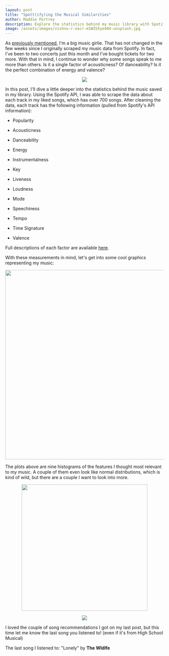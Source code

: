 ```yaml
---
layout: post
title: "Spott(ify)ing the Musical Similarities"
author: Maddie Portrey
description: Explore the statistics behind my music library with Spotify's API
image: /assets/images/vishnu-r-nair-m1WZS5ye404-unsplash.jpg
---
```


As [previously mentioned](https://maddiekkay.github.io/my386blog/2023/03/16/Spotify-Data.html), I'm a big music girlie. That has not changed in the few weeks since I originally scraped my music data from Spotify. In fact, I've been to two concerts just this month and I've bought tickets for two more. With that in mind, I continue to wonder why some songs speak to me more than others. Is it a single factor of acousticness? Of danceability? Is it the perfect combination of energy and valence?

<p align="center">
<img src="https://raw.githubusercontent.com/maddiekkay/my386blog/main/assets/images/steve-harvey-QWUCeS2qVoM-unsplash.jpg"/>
</p>

In this post, I'll dive a little deeper into the statistics behind the music saved in my library. Using the Spotify API, I was able to scrape the data about each track in my liked songs, which has over 700 songs. After cleaning the data, each track has the following information (pulled from Spotify's API information):

 - Popularity

 - Acousticness

 - Danceability

 - Energy

 - Instrumentalness

 - Key

 - Liveness

 - Loudness

 - Mode

 - Speechiness

 - Tempo

 - Time Signature

 - Valence

 Full descriptions of each factor are available [here](https://developer.spotify.com/documentation/web-api/reference/get-several-audio-features).

With these measurements in mind, let's get into some cool graphics representing my music:

<p align="center">
<img src="https://raw.githubusercontent.com/maddiekkay/my386blog/main/assets/images/nineplots.png" alt="" style="width:600px;"/>
</p>

The plots above are nine histograms of the features I thought most relevant to my music. A couple of them even look like normal distributions, which is kind of wild, but there are a couple I want to look into more.

<p align="center">
<img src="https://raw.githubusercontent.com/maddiekkay/my386blog/main/assets/images/popularity.png" alt="" style="width:400px;"/>
</p>


<p align="center">
<img src="https://raw.githubusercontent.com/maddiekkay/my386blog/main/assets/images/clem-onojeghuo-pTeZKi29EYE-unsplash.jpg"/>
</p>

I loved the couple of song recommendations I got on my last post, but this time let me know the last song you listened to! (even if it's from High School Musical)

The last song I listened to: "Lonely" by **The Wldlfe**